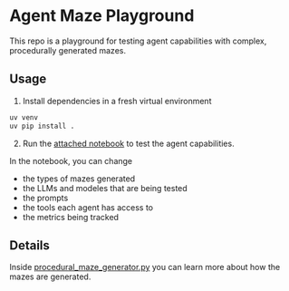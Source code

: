 # Agent Maze Playground

This repo is a playground for testing agent capabilities with complex, procedurally generated mazes.

## Usage

1. Install dependencies in a fresh virtual environment

```bash
uv venv
uv pip install .
```

2. Run the [attached notebook](./agent_maze.ipynb) to test the agent capabilities.

In the notebook, you can change
- the types of mazes generated
- the LLMs and modeles that are being tested
- the prompts
- the tools each agent has access to
- the metrics being tracked

## Details

Inside [procedural_maze_generator.py](./procedural_maze_generator.py) you can learn more about how the mazes are generated.
